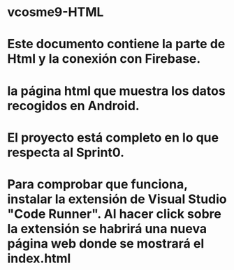 #	vcosme9-HTML

#	Este documento contiene la parte de Html y la conexión con Firebase.

#	la página html que muestra los datos recogidos en Android.
	
#	El proyecto está completo en lo que respecta al Sprint0.


#	Para comprobar que funciona, instalar la extensión de Visual Studio "Code Runner". Al hacer click sobre la extensión se habrirá una nueva página web donde se mostrará el index.html